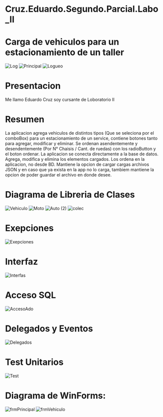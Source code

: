 # Cruz.Eduardo.Segundo.Parcial.Labo_II

# Carga de vehiculos para un estacionamiento de un taller

![Log](https://github.com/EduardoCruzfm/Cruz.Eduardo.Primer.Parcial.Labo_II/assets/114032061/538b3059-31bb-4b0e-9a80-86f5deb7913b)
![Principal](https://github.com/EduardoCruzfm/Cruz.Eduardo.Segundo.Parcial.Labo_II/assets/114032061/eab4fbed-2dd5-4da2-a76c-c9afd8ba6a2f)
![Logueo](https://github.com/EduardoCruzfm/Cruz.Eduardo.Primer.Parcial.Labo_II/assets/114032061/17019b9f-44af-4a4c-9de2-e5013258c0de)

# Presentacion
  Me llamo Eduardo Cruz soy cursante de Loboratorio II

# Resumen
  La aplicacion agrega vehiculos de distintos tipos (Que se seleciona por el comboBox) para un estacionamiento de un service,
  contiene botones tanto para agregar, modificar y eliminar. Se ordenan asendentemente y desendentemente (Por N° Chaisis / Cant. de ruedas)
  con los radioButton y el boton ordenar.
  La aplicacion se conecta directamente a la base de datos. Agrega, modifica y elimina los elementos cargados.
  Los ordena en la aplicacion, no desde BD.
  Mantiene la opcion de cargar cargas archivos JSON y en caso que ya exista en la app no lo carga, tambiem
  mantiene la opcion de poder guardar el archivo en donde desee.
  

# Diagrama de Libreria de Clases
![Vehiculo](https://github.com/EduardoCruzfm/Cruz.Eduardo.Segundo.Parcial.Labo_II/assets/114032061/792b8e76-4b75-4f79-8e0c-72daa4872055)
![Moto](https://github.com/EduardoCruzfm/Cruz.Eduardo.Primer.Parcial.Labo_II/assets/114032061/b39c168d-c5e8-440b-b27b-bcbf4c1c934f)
![Auto (2)](https://github.com/EduardoCruzfm/Cruz.Eduardo.Primer.Parcial.Labo_II/assets/114032061/4a3c347b-ddfb-4613-a92c-3627ce784805)
![colec](https://github.com/EduardoCruzfm/Cruz.Eduardo.Primer.Parcial.Labo_II/assets/114032061/187bf892-c060-4924-8eb4-df365fbb97b9)

# Exepciones
![Exepciones](https://github.com/EduardoCruzfm/Cruz.Eduardo.Segundo.Parcial.Labo_II/assets/114032061/af790ba6-ccbe-4542-a17e-9580b9a7888c)
# Interfaz
![Interfas](https://github.com/EduardoCruzfm/Cruz.Eduardo.Segundo.Parcial.Labo_II/assets/114032061/76049d77-6681-40a3-a09b-8bd1d07c9df5)
# Acceso SQL
![AccesoAdo](https://github.com/EduardoCruzfm/Cruz.Eduardo.Segundo.Parcial.Labo_II/assets/114032061/eaacb7ae-2a36-4368-8b74-7a0aaaeea2de)
# Delegados y Eventos
![Delegados](https://github.com/EduardoCruzfm/Cruz.Eduardo.Segundo.Parcial.Labo_II/assets/114032061/def325e7-fda9-4540-8b14-3ac6b7c3fbea)
# Test Unitarios
![Test](https://github.com/EduardoCruzfm/Cruz.Eduardo.Segundo.Parcial.Labo_II/assets/114032061/cb1a3a91-6650-4829-b9b6-0045489da14b)


# Diagrama de WinForms:
![frmPrincipal](https://github.com/EduardoCruzfm/Cruz.Eduardo.Segundo.Parcial.Labo_II/assets/114032061/4f38042d-d395-4d99-8dc4-d6d6a951f645)
![frmVehiculo](https://github.com/EduardoCruzfm/Cruz.Eduardo.Segundo.Parcial.Labo_II/assets/114032061/620ac924-007f-467a-b0d1-be4e41a649d7)

